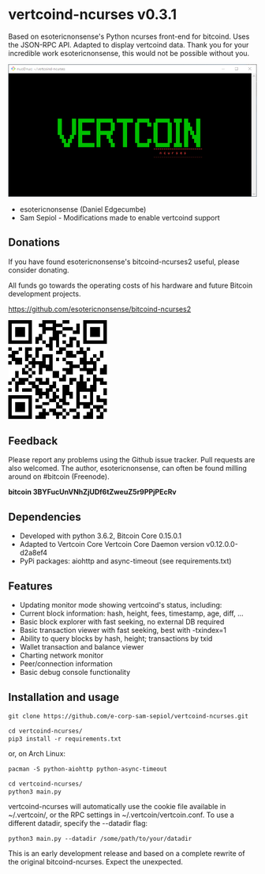 # vertcoind-ncurses v0.3.1

Based on esotericnonsense's Python ncurses front-end for bitcoind. Uses the JSON-RPC API.
Adapted to display vertcoind data. Thank you for your incredible work esotericnonsense,
this would not be possible without you.

![ScreenShot](/img/vertcoind-ncurses.gif)

- esotericnonsense (Daniel Edgecumbe)
- Sam Sepiol - Modifications made to enable vertcoind support

Donations
---------

If you have found esotericnonsense's bitcoind-ncurses2 useful, please consider donating.

All funds go towards the operating costs of his hardware and future
Bitcoin development projects.

https://github.com/esotericnonsense/bitcoind-ncurses2

![ScreenShot](/img/3BYFucUnVNhZjUDf6tZweuZ5r9PPjPEcRv.png)

Feedback
--------

Please report any problems using the Github issue tracker. Pull requests are
also welcomed.
The author, esotericnonsense, can often be found milling around on #bitcoin
(Freenode).

**bitcoin 3BYFucUnVNhZjUDf6tZweuZ5r9PPjPEcRv**


## Dependencies

* Developed with python 3.6.2, Bitcoin Core 0.15.0.1
* Adapted to Vertcoin Core Vertcoin Core Daemon version v0.12.0.0-d2a8ef4
* PyPi packages: aiohttp and async-timeout (see requirements.txt)

## Features

* Updating monitor mode showing vertcoind's status, including:
* Current block information: hash, height, fees, timestamp, age, diff, ...
* Basic block explorer with fast seeking, no external DB required
* Basic transaction viewer with fast seeking, best with -txindex=1
* Ability to query blocks by hash, height; transactions by txid
* Wallet transaction and balance viewer
* Charting network monitor
* Peer/connection information
* Basic debug console functionality

## Installation and usage

```
git clone https://github.com/e-corp-sam-sepiol/vertcoind-ncurses.git
```

```
cd vertcoind-ncurses/
pip3 install -r requirements.txt
```
or, on Arch Linux:
```
pacman -S python-aiohttp python-async-timeout
```

```
cd vertcoind-ncurses/
python3 main.py
```

vertcoind-ncurses will automatically use the cookie file available in
~/.vertcoin/, or the RPC settings in ~/.vertcoin/vertcoin.conf. To use a different
datadir, specify the --datadir flag:

```
python3 main.py --datadir /some/path/to/your/datadir
```

This is an early development release and based on a complete rewrite of the original
bitcoind-ncurses. Expect the unexpected.

